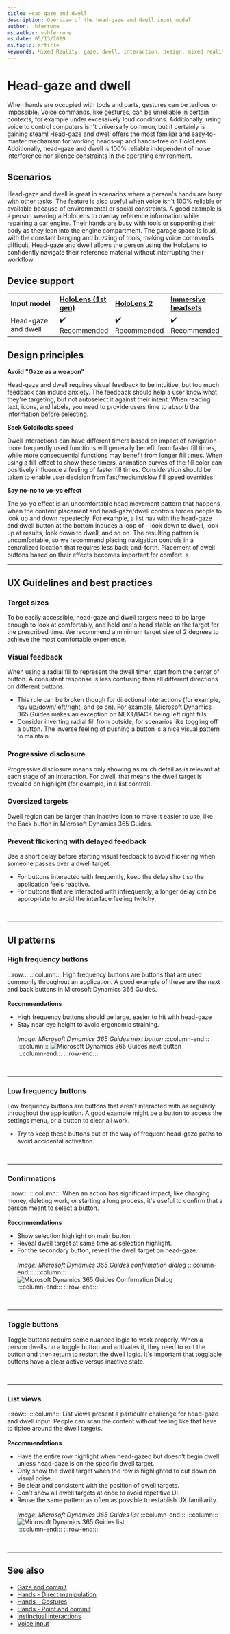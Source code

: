 ```yaml
---
title: Head-gaze and dwell
description: Overview of the head-gaze and dwell input model
author:  hferrone
ms.author: v-hferrone
ms.date: 05/13/2019
ms.topic: article
keywords: Mixed Reality, gaze, dwell, interaction, design, mixed reality headset, windows mixed reality headset, virtual reality headset, HoloLens, MRTK, Mixed Reality Toolkit, ux, guidelines, list view
---
```


# Head-gaze and dwell

When hands are occupied with tools and parts, gestures can be tedious or impossible. Voice commands, like gestures, can be unreliable in certain contexts, for example under excessively loud conditions. Additionally, using voice to control computers isn't universally common, but it certainly is gaining steam! Head-gaze and dwell offers the most familiar and easy-to-master mechanism for working heads-up and hands-free on HoloLens. Additionally, head-gaze and dwell is 100% reliable independent of noise interference nor silence constraints in the operating environment.

## Scenarios

Head-gaze and dwell is great in scenarios where a person's hands are busy with other tasks. The feature is also useful when voice isn't 100% reliable or available because of environmental or social constraints. A good example is a person wearing a HoloLens to overlay reference information while repairing a car engine. Their hands are busy with tools or supporting their body as they lean into the engine compartment. The garage space is loud, with the constant banging and buzzing of tools, making voice commands difficult. Head-gaze and dwell allows the person using the HoloLens to confidently navigate their reference material without interrupting their workflow. 

## Device support

<table>
    <colgroup>
    <col width="25%" />
    <col width="25%" />
    <col width="25%" />
    <col width="25%" />
    </colgroup>
    <tr>
        <td><strong>Input model</strong></td>
        <td><a href="../hololens-hardware-details.md"><strong>HoloLens (1st gen)</strong></a></td>
        <td><a href="https://docs.microsoft.com/hololens/hololens2-hardware"><strong>HoloLens 2</strong></td>
        <td><a href="../discover/immersive-headset-hardware-details.md"><strong>Immersive headsets</strong></a></td>
    </tr>
     <tr>
        <td>Head-gaze and dwell</td>
        <td>✔️ Recommended</td>
        <td>✔️ Recommended</td>
        <td>✔️ Recommended</td>
    </tr>
</table>


## Design principles

**Avoid "Gaze as a weapon"**

Head-gaze and dwell requires visual feedback to be intuitive, but too much feedback can induce anxiety. The feedback should help a user know what they're targeting, but not autoselect it against their intent. When reading text, icons, and labels, you need to provide users time to absorb the information before selecting.
	
**Seek Goldilocks speed**
	
Dwell interactions can have different timers based on impact of navigation - more frequently used functions will generally benefit from faster fill times, while more consequential functions may benefit from longer fill times. When using a fill-effect to show these timers, animation curves of the fill color can positively influence a feeling of faster fill times. Consideration should be taken to enable user decision from fast/medium/slow fill speed overrides.
	
**Say no-no to yo-yo effect**

The yo-yo effect is an uncomfortable head movement pattern that happens when the content placement and head-gaze/dwell controls forces people to look up and down repeatedly. For example, a list nav with the head-gaze and dwell button at the bottom induces a loop of - look down to dwell, look up at results, look down to dwell, and so on. The resulting pattern is uncomfortable, so we recommend placing navigation controls in a centralized location that requires less back-and-forth. Placement of dwell buttons based on their effects becomes important for comfort.
s
<br>

---

## UX Guidelines and best practices

### Target sizes

To be easily accessible, head-gaze and dwell targets need to be large enough to look at comfortably, and hold one's head stable on the target for the prescribed time. We recommend a minimum target size of 2 degrees to achieve the most comfortable experience. 

### Visual feedback

When using a radial fill to represent the dwell timer, start from the center of button. A consistent response is less confusing than all different directions on different buttons. 

  * This rule can be broken though for directional interactions (for example, nav up/down/left/right, and so on). For example, Microsoft Dynamics 365 Guides makes an exception on NEXT/BACK being left right fills.
  * Consider inverting radial fill from outside, for scenarios like toggling off a button. The inverse feeling of pushing a button is a nice visual pattern to maintain. 

### Progressive disclosure

Progressive disclosure means only showing as much detail as is relevant at each stage of an interaction. For dwell, that means the dwell target is revealed on highlight (for example, in a list control).

 ### Oversized targets

Dwell region can be larger than inactive icon to make it easier to use, like the Back button in Microsoft Dynamics 365 Guides.

### Prevent flickering with delayed feedback

Use a short delay before starting visual feedback to avoid flickering when someone passes over a dwell target.
* For buttons interacted with frequently, keep the delay short so the application feels reactive.
* For buttons that are interacted with infrequently, a longer delay can be appropriate to avoid the interface feeling twitchy.

<br>

---

## UI patterns

### High frequency buttons

:::row:::
    :::column:::
        High frequency buttons are buttons that are used commonly throughout an application. A good example of these are the next and back buttons in Microsoft Dynamics 365 Guides.<br>
        <br>
        **Recommendations**<br>
  * High frequency buttons should be large, easier to hit with head-gaze
  * Stay near eye height to avoid ergonomic straining.<br>
        <br>
*Image: Microsoft Dynamics 365 Guides next button*
    :::column-end:::
        :::column:::
       ![Microsoft Dynamics 365 Guides next button](images/GuideNextButton.png)<br>
    :::column-end:::
:::row-end:::

<br>

---


### Low frequency buttons

Low frequency buttons are buttons that aren't interacted with as regularly throughout the application. A good example might be a button to access the settings menu, or a button to clear all work.

* Try to keep these buttons out of the way of frequent head-gaze paths to avoid accidental activation. 

<br>

---

### Confirmations

:::row:::
    :::column:::
        When an action has significant impact, like charging money, deleting work, or starting a long process, it's useful to confirm that a person meant to select a button.<br>
        <br>
        **Recommendations**<br>
  * Show selection highlight on main button.
  * Reveal dwell target at same time as selection highlight.
  * For the secondary button, reveal the dwell target on head-gaze.<br>
        <br>
*Image: Microsoft Dynamics 365 Guides confirmation dialog*
    :::column-end:::
        :::column:::
       ![Microsoft Dynamics 365 Guides Confirmation Dialog](images/GuidesConfirmation.png)<br>
    :::column-end:::
:::row-end:::
		
<br>

---

### Toggle buttons

Toggle buttons require some nuanced logic to work properly. When a person dwells on a toggle button and activates it, they need to exit the button and then return to restart the dwell logic. It's important that togglable buttons have a clear active versus inactive state. 

<br>

---

### List views

:::row:::
    :::column:::
        List views present a particular challenge for head-gaze and dwell input. People can scan the content without feeling like that have to tiptoe around the dwell targets.<br>
        <br>
**Recommendations**<br>
  * Have the entire row highlight when head-gazed but doesn’t begin dwell unless head-gaze is on the specific dwell target.
  * Only show the dwell target when the row is highlighted to cut down on visual noise.
  * Be clear and consistent with the position of dwell targets.
  * Don't show all dwell targets at once to avoid repetitive UI.
  * Reuse the same pattern as often as possible to establish UX familiarity.<br>
        <br>
*Image: Microsoft Dynamics 365 Guides list*
    :::column-end:::
        :::column:::
       ![Microsoft Dynamics 365 Guides list](images/GuidesListView.png)<br>
    :::column-end:::
:::row-end:::

<br>

---
 
 ## See also

* [Gaze and commit](gaze-and-commit.md)
* [Hands - Direct manipulation](direct-manipulation.md)
* [Hands - Gestures](gaze-and-commit.md#composite-gestures)
* [Hands - Point and commit](point-and-commit.md)
* [Instinctual interactions](interaction-fundamentals.md)
* [Voice input](voice-input.md)
